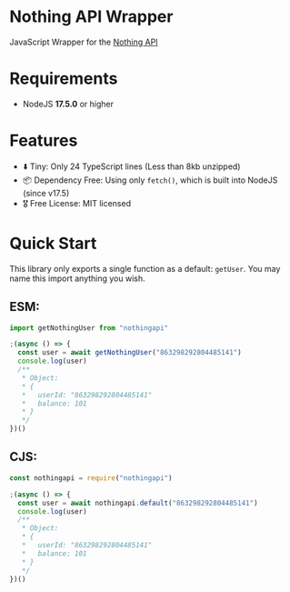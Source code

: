 # Nothing API Wrapper
JavaScript Wrapper for the [Nothing API](https://nothingapi.crypticcode.org/docs#/)

# Requirements
- NodeJS **17.5.0** or higher

# Features
- ⬇️ Tiny: Only 24 TypeScript lines (Less than 8kb unzipped)
- 📦 Dependency Free: Using only `fetch()`, which is built into NodeJS (since v17.5)
- 🎖️ Free License: MIT licensed

# Quick Start
This library only exports a single function as a default: `getUser`. You may name this import anything you wish.

## ESM:
```js
import getNothingUser from "nothingapi"

;(async () => {
  const user = await getNothingUser("863298292804485141")
  console.log(user)
  /**
   * Object:
   * {
   *   userId: "863298292804485141"
   *   balance: 101
   * }
   */
})()
```

## CJS:
```js
const nothingapi = require("nothingapi")

;(async () => {
  const user = await nothingapi.default("863298292804485141")
  console.log(user)
  /**
   * Object:
   * {
   *   userId: "863298292804485141"
   *   balance: 101
   * }
   */
})()
```

